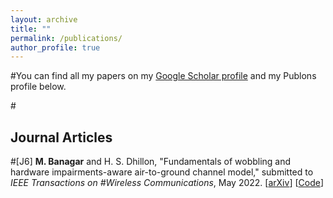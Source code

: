 ```yaml
---
layout: archive
title: ""
permalink: /publications/
author_profile: true
---
```


#You can find all my papers on my [Google Scholar profile](https://scholar.google.com/citations?user=Hp0MiBcAAAAJ&hl=en&authuser=1) and my Publons profile below.

#<span id="badgeCont14"><script type="text/javascript" src="https://publons.com/mashlets?el=badgeCont14&rid=T-3128-2019"></script></span>

Journal Articles
---------------------

#[J6] **M. Banagar** and H. S. Dhillon, "Fundamentals of wobbling and hardware impairments-aware air-to-ground channel model," submitted to *IEEE Transactions on #Wireless Communications*, May 2022. [[arXiv](https://arxiv.org/abs/2205.10957)] [[Code](https://github.com/mbanagar/Wobbling-HI-Drones)]
